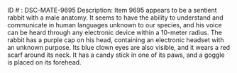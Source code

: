 ID # : DSC-MATE-9695
Description: Item 9695 appears to be a sentient rabbit with a male anatomy. It seems to have the ability to understand and communicate in human languages unknown to our species, and his voice can be heard through any electronic device within a 10-meter radius. The rabbit has a purple cap on his head, containing an electronic headset with an unknown purpose. Its blue clown eyes are also visible, and it wears a red scarf around its neck. It has a candy stick in one of its paws, and a goggle is placed on its forehead.